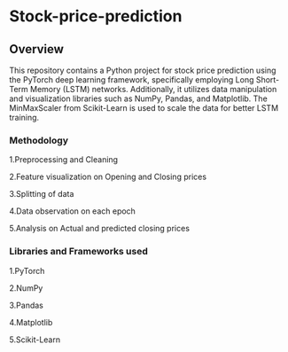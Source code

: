 # Stock-price-prediction

## Overview ##

This repository contains a Python project for stock price prediction using the PyTorch deep learning framework, specifically employing Long Short-Term Memory (LSTM) networks. Additionally, it utilizes data manipulation and visualization libraries such as NumPy, Pandas, and Matplotlib. The MinMaxScaler from Scikit-Learn is used to scale the data for better LSTM training. 

### Methodology 
1.Preprocessing and Cleaning

2.Feature visualization on Opening and Closing prices

3.Splitting of data

4.Data observation on each epoch

5.Analysis on Actual and predicted closing prices

### Libraries and Frameworks used
1.PyTorch

2.NumPy

3.Pandas

4.Matplotlib

5.Scikit-Learn
